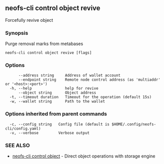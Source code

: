 ## neofs-cli control object revive

Forcefully revive object

### Synopsis

Purge removal marks from metabases

```
neofs-cli control object revive [flags]
```

### Options

```
      --address string     Address of wallet account
      --endpoint string    Remote node control address (as 'multiaddr' or '<host>:<port>')
  -h, --help               help for revive
      --object string      Object address
  -t, --timeout duration   Timeout for the operation (default 15s)
  -w, --wallet string      Path to the wallet
```

### Options inherited from parent commands

```
  -c, --config string   Config file (default is $HOME/.config/neofs-cli/config.yaml)
  -v, --verbose         Verbose output
```

### SEE ALSO

* [neofs-cli control object](neofs-cli_control_object.md)	 - Direct object operations with storage engine

